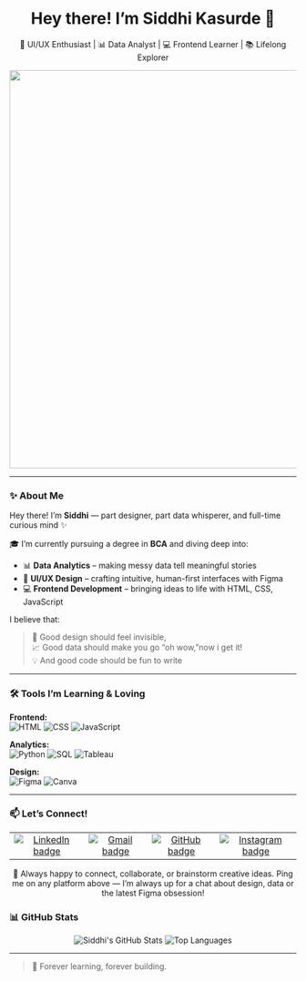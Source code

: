 <h1 align="center">Hey there! I’m Siddhi Kasurde 👋</h1>
<p align="center">🎨 UI/UX Enthusiast | 📊 Data Analyst | 💻 Frontend Learner | 📚 Lifelong Explorer</p>

<div align="center">
  <img src="https://media.giphy.com/media/L1R1tvI9svkIWwpVYr/giphy.gif" width="700" />
</div>

---

### ✨ About Me

Hey there! I’m **Siddhi** — part designer, part data whisperer, and full-time curious mind ✨

🎓 I’m currently pursuing a degree in **BCA** and diving deep into:
- 📊 **Data Analytics** – making messy data tell meaningful stories
- 🎨 **UI/UX Design** – crafting intuitive, human-first interfaces with Figma
- 💻 **Frontend Development** – bringing ideas to life with HTML, CSS, JavaScript

I believe that:
> 🧠 Good design should feel invisible,  
> 📈 Good data should make you go “oh wow,”now i get it!  
> 💡 And good code should be fun to write 
---

### 🛠 Tools I’m Learning & Loving

**Frontend:**  
![HTML](https://img.shields.io/badge/HTML-E44D26?style=for-the-badge&logo=html5&logoColor=white)
![CSS](https://img.shields.io/badge/CSS-1572B6?style=for-the-badge&logo=css3)
![JavaScript](https://img.shields.io/badge/JavaScript-F7DF1E?style=for-the-badge&logo=javascript&logoColor=black)

**Analytics:**  
![Python](https://img.shields.io/badge/Python-3776AB?style=for-the-badge&logo=python&logoColor=white)
![SQL](https://img.shields.io/badge/SQL-336791?style=for-the-badge&logo=mysql&logoColor=white)
![Tableau](https://img.shields.io/badge/Tableau-E97627?style=for-the-badge&logo=tableau&logoColor=white)

**Design:**  
![Figma](https://img.shields.io/badge/Figma-F24E1E?style=for-the-badge&logo=figma&logoColor=white)
![Canva](https://img.shields.io/badge/Canva-00C4CC?style=for-the-badge&logo=canva&logoColor=white)

---

### 📫 Let’s&nbsp;Connect!

<table>
  <tr>
    <td align="center">
      <a href="https://www.linkedin.com/in/siddhikasurde/" target="_blank">
        <img src="https://img.shields.io/badge/LinkedIn-0A66C2?style=for-the-badge&logo=linkedin&logoColor=white" alt="LinkedIn badge"/>
      </a>
    </td>
    <td align="center">
      <a href="mailto:siddhi.k@somaiya.edu" target="_blank">
        <img src="https://img.shields.io/badge/Email-D14836?style=for-the-badge&logo=gmail&logoColor=white" alt="Gmail badge"/>
      </a>
    </td>
    <td align="center">
      <a href="https://github.com/siddhikasurde" target="_blank">
        <img src="https://img.shields.io/badge/GitHub-181717?style=for-the-badge&logo=github&logoColor=white" alt="GitHub badge"/>
      </a>
    </td>
    <td align="center">
      <a href="https://www.instagram.com/siddhii.k_7/" target="_blank">
        <img src="https://img.shields.io/badge/Instagram-E4405F?style=for-the-badge&logo=instagram&logoColor=white" alt="Instagram badge"/>
      </a>
    </td>
  </tr>
</table>

<div align="center">
   🤝 Always happy to connect, collaborate, or brainstorm creative ideas.  
  Ping me on any platform above — I’m always up for a chat about design, data or the latest Figma obsession!  
</div>

### 📊 GitHub Stats

<div align="center">

![Siddhi's GitHub Stats](https://github-readme-stats.vercel.app/api?username=SiddhiKasurde&show_icons=true&theme=gradient)
![Top Languages](https://github-readme-stats.vercel.app/api/top-langs/?username=SiddhiKasurde&layout=compact&theme=gradient)

</div>

---

> 🌱 Forever learning, forever building.
